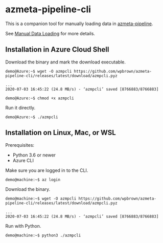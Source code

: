 # azmeta-pipeline-cli

This is a companion tool for manually loading data in [azmeta-pipeline](https://github.com/wpbrown/azmeta-pipeline).

See [Manual Data Loading](https://github.com/wpbrown/azmeta-pipeline#manual-data-loading) for more details.

## Installation in Azure Cloud Shell

Download the binary and mark the download executable.

```shell
demo@Azure:~$ wget -O azmpcli https://github.com/wpbrown/azmeta-pipeline-cli/releases/latest/download/azmpcli.pyz

...
2020-07-03 16:45:22 (24.8 MB/s) - ‘azmpcli’ saved [8766883/8766883]

demo@Azure:~$ chmod +x azmpcli
```

Run it directly.

```
demo@Azure:~$ ./azmpcli
```

## Installation on Linux, Mac, or WSL

Prerequisites:
* Python 3.6 or newer
* Azure CLI 

Make sure you are logged in to the CLI.

```
demo@machine:~$ az login
```

Download the binary.

```shell
demo@machine:~$ wget -O azmpcli https://github.com/wpbrown/azmeta-pipeline-cli/releases/latest/download/azmpcli.pyz

...
2020-07-03 16:45:22 (24.8 MB/s) - ‘azmpcli’ saved [8766883/8766883]
```

Run with Python.

```
demo@machine:~$ python3 ./azmpcli
```
